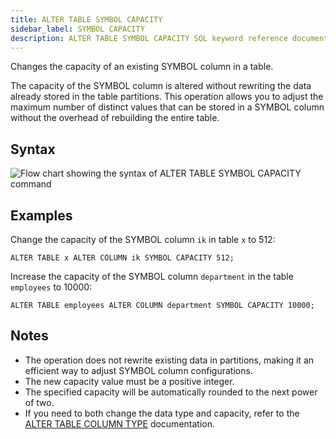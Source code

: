 ```yaml
---
title: ALTER TABLE SYMBOL CAPACITY
sidebar_label: SYMBOL CAPACITY
description: ALTER TABLE SYMBOL CAPACITY SQL keyword reference documentation.
---
```


Changes the capacity of an existing SYMBOL column in a table.

The capacity of the SYMBOL column is altered without rewriting the data already
stored in the table partitions. This operation allows you to adjust the maximum
number of distinct values that can be stored in a SYMBOL column without the
overhead of rebuilding the entire table.

## Syntax

![Flow chart showing the syntax of ALTER TABLE SYMBOL CAPACITY command](/images/docs/diagrams/alterTableSymbolCapacity.svg)

## Examples

Change the capacity of the SYMBOL column `ik` in table `x` to 512:

```questdb-sql
ALTER TABLE x ALTER COLUMN ik SYMBOL CAPACITY 512;
```

Increase the capacity of the SYMBOL column `department` in the table `employees`
to 10000:

```questdb-sql
ALTER TABLE employees ALTER COLUMN department SYMBOL CAPACITY 10000;
```

## Notes

- The operation does not rewrite existing data in partitions, making it an
  efficient way to adjust SYMBOL column configurations.
- The new capacity value must be a positive integer.
- The specified capacity will be automatically rounded to the next power of two.
- If you need to both change the data type and capacity, refer to the
  [ALTER TABLE COLUMN TYPE](/docs/reference/sql/alter-table-change-column-type/)
  documentation.
